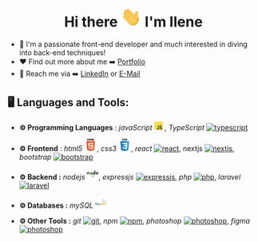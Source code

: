 <h1 align="Center">  Hi there <img src="https://raw.githubusercontent.com/ABSphreak/ABSphreak/master/gifs/Hi.gif" height="40px" /> I'm Ilene </h1>

- 🌱 I'm a passionate front-end developer and much interested in diving into back-end techniques! 
- ❤️ Find out more about me ➡️ [Portfolio](https://ilene-huang.vercel.app/)
- 📧 Reach me via ➡️ [LinkedIn](https://www.linkedin.com/in/yu-wen-huang-291080291) or [E-Mail](mailto:ileneh8899@gmail.com)
<!--- 🗃️ Currently learning React, Node.JS, MySQL and more!
- 🎓 I graduated from the Department of Arts and Design at [National Taipei University of Education](https://s12.ntue.edu.tw/).
-->


## 🖥️ Languages and Tools:

- **⚙️ Programming Languages** : *javaScript* <img src="https://raw.githubusercontent.com/devicons/devicon/master/icons/javascript/javascript-original.svg" alt="javascript" width="17" height="17"> , *TypeScript* [<img src="https://cdn.svgporn.com/logos/typescript-icon.svg" alt="typescript" width="17" height="17">](https://www.typescriptlang.org/)

<!--👨‍💻| [<img src="https://raw.githubusercontent.com/devicons/devicon/master/icons/javascript/javascript-original.svg" alt="javascript" width="60" height="60">](https://developer.mozilla.org/en-US/docs/Web/JavaScript) | [<img src="https://cdn.svgporn.com/logos/typescript-icon.svg" alt="typescript" width="60" height="60">](https://www.typescriptlang.org/)
|---|---| -->

- **⚙️ Frontend** : *html5* [<img src="https://raw.githubusercontent.com/devicons/devicon/master/icons/html5/html5-original-wordmark.svg" alt="html5" width="25" height="25">](https://www.w3.org/html/), *css3* [<img src="https://raw.githubusercontent.com/devicons/devicon/master/icons/css3/css3-original-wordmark.svg" alt="css3" width="25" height="25">](https://www.w3schools.com/css/), *react* [<img src="https://user-images.githubusercontent.com/58083159/154823721-b99c9ecf-9dc2-4f21-a95f-a0ba2ee994f2.png" alt="react" width="22">](https://reactjs.org/), nextjs [<img src="https://cdn.svgporn.com/logos/nextjs-icon.svg" alt="nextjs" width="22">](https://nextjs.org/), *bootstrap* [<img src="https://brandlogos.net/wp-content/uploads/2021/09/bootstrap-logo-512x512.png" alt="bootstrap" width="25">](https://getbootstrap.com/) 

<!--⚙️| [<img src="https://raw.githubusercontent.com/devicons/devicon/master/icons/html5/html5-original-wordmark.svg" alt="html5" width="60" height="60">](https://www.w3.org/html/) | [<img src="https://raw.githubusercontent.com/devicons/devicon/master/icons/css3/css3-original-wordmark.svg" alt="css3" width="60" height="60">](https://www.w3schools.com/css/) | [<img src="https://user-images.githubusercontent.com/58083159/154823721-b99c9ecf-9dc2-4f21-a95f-a0ba2ee994f2.png" alt="react" width="60">](https://reactjs.org/) | [<img src="https://cdn.svgporn.com/logos/nextjs-icon.svg" alt="nextjs" width="60">](https://nextjs.org/) | [<img src="https://brandlogos.net/wp-content/uploads/2021/09/bootstrap-logo-512x512.png" alt="bootstrap" width="60">](https://getbootstrap.com/) 
|---|---|---|---|---|-->

- **⚙️ Backend :** *nodejs* [<img src="https://raw.githubusercontent.com/devicons/devicon/master/icons/nodejs/nodejs-original-wordmark.svg" alt="nodejs" width="23" height="23">](https://nodejs.org), *expressjs* [<img src="https://user-images.githubusercontent.com/58083159/144481306-e4af20fd-e4be-48dd-9286-2fa1773e6395.png" alt="expressjs" width="23">](https://expressjs.com), *php* [<img src="https://www.php.net/images/logos/php-logo.svg" alt="php" width="23">](https://www.php.net/), *laravel* [<img src="https://raw.githubusercontent.com/laravel/art/d5f5e725c27f877ed032225fe0b00afee9337d0f/logo-mark/5%20svg/1%20PMS/laravel-mark-PMS-red-1788C.svg" alt="laravel" width="23">](https://laravel.com/) 

<!--| [<img src="https://raw.githubusercontent.com/devicons/devicon/master/icons/nodejs/nodejs-original-wordmark.svg" alt="nodejs" width="60" height="60">](https://nodejs.org) | [<img src="https://user-images.githubusercontent.com/58083159/144481306-e4af20fd-e4be-48dd-9286-2fa1773e6395.png" alt="expressjs" width="60">](https://expressjs.com)| [<img src="https://www.php.net/images/logos/php-logo.svg" alt="php" width="60">](https://www.php.net/) | [<img src="https://raw.githubusercontent.com/laravel/art/d5f5e725c27f877ed032225fe0b00afee9337d0f/logo-mark/5%20svg/1%20PMS/laravel-mark-PMS-red-1788C.svg" alt="laravel" width="60">](https://laravel.com/) 
|---|---|---|---|-->

- **⚙️ Databases :** *mySQL* [<img src="https://raw.githubusercontent.com/devicons/devicon/master/icons/mysql/mysql-original-wordmark.svg" alt="mysql" width="23" height="23">](https://www.mysql.com/) 
<!--🛢| [<img src="https://raw.githubusercontent.com/devicons/devicon/master/icons/mysql/mysql-original-wordmark.svg" alt="mysql" width="60" height="60">](https://www.mysql.com/) 
|---|-->

- **⚙️ Other Tools :** *git* [<img src="https://www.vectorlogo.zone/logos/git-scm/git-scm-icon.svg" alt="git" width="23" height="23">](https://git-scm.com/), *npm* [<img src="https://user-images.githubusercontent.com/58083159/158461958-394d5b81-72e1-4cae-8c1e-53f355451030.png" alt="npm" width="23">](https://www.npmjs.com/), *photoshop* [<img src="https://logodownload.org/wp-content/uploads/2019/10/adobe-photoshop-logo-0.png" alt="photoshop" width="23" height="23">](https://www.photoshop.com/en), *figma* [<img src="https://brandlogos.net/wp-content/uploads/2022/05/figma-logo_brandlogos.net_6n1pb-512x512.png" alt="photoshop" width="23" height="20">](https://www.figma.com/)

<!--🛠️| [<img src="https://www.vectorlogo.zone/logos/git-scm/git-scm-icon.svg" alt="git" width="60" height="60">](https://git-scm.com/) | [<img src="https://user-images.githubusercontent.com/58083159/158461958-394d5b81-72e1-4cae-8c1e-53f355451030.png" alt="npm" width="60">](https://www.npmjs.com/) | [<img src="https://logodownload.org/wp-content/uploads/2019/10/adobe-photoshop-logo-0.png" alt="photoshop" width="60" height="60">](https://www.photoshop.com/en) | [<img src="https://brandlogos.net/wp-content/uploads/2022/05/figma-logo_brandlogos.net_6n1pb-512x512.png" alt="photoshop" width="60" height="60">](https://www.figma.com/)
|---|---|---|---|-->

<!--[<img src="https://cdn.svgporn.com/logos/docker-icon.svg" alt="docker" width="60">](https://www.docker.com/) -->

<!--
## 📊 Stats:
<h3 align="center">

![](https://github-readme-stats.vercel.app/api?username=gastonperez97&count_private=true&hide=stars,issues&show_icons=true&theme=chartreuse-dark)  
</h3> -->
